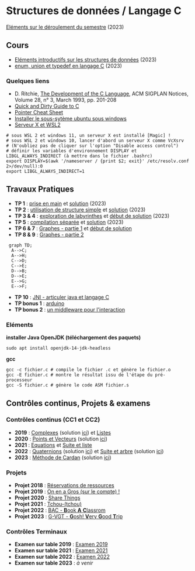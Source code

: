 # Structures de données / Langage C
[Eléments sur le déroulement du semestre](https://github.com/truillet/upssitech/blob/master/CUPGE/L2/SDD/Cours/infos_L2CUPGE_UPSSITECH.pdf) (2023)

## Cours
* [Eléments introductifs sur les structures de données](https://github.com/truillet/upssitech/blob/master/CUPGE/L2/SDD/Cours/introduction_SdD.pdf) (2023)
* [enum, union et typedef en langage C](https://github.com/truillet/upssitech/blob/master/CUPGE/L2/SDD/Cours/types_avances_C.pdf) (2023)

### Quelques liens 

* D. Ritchie, [The Development of the C Language](https://dl.acm.org/doi/10.1145/155360.155580), ACM SIGPLAN Notices, Volume 28, n° 3, March 1993, pp. 201-208
* [Quick and Dirty Guide to C](https://courses.cs.washington.edu/courses/cse351/14sp/sections/1/Cheatsheet-c.pdf)
* [Pointer Cheat Sheet](https://c-for-dummies.com/caio/pointer-cheatsheet.php)
* [Installer le sous-sytème ubuntu sous windows](https://learn.microsoft.com/fr-fr/windows/wsl/install)
* [Serveur X et WSL2](https://medium.com/javarevisited/using-wsl-2-with-x-server-linux-on-windows-a372263533c3)

```
# sous WSL 2 et windows 11, un serveur X est installé [Magic] ! 
# sous WSL 2 et windows 10, lancer d'abord un serveur X comme VcXsrv
# (N'oubliez pas de cliquer sur l'option "Disable access control")
# définir les variables d'environnement DISPLAY et LIBGL_ALWAYS_INDIRECT (à mettre dans le fichier .bashrc)
export DISPLAY=$(awk '/nameserver / {print $2; exit}' /etc/resolv.conf 2>/dev/null):0
export LIBGL_ALWAYS_INDIRECT=1
```

## Travaux Pratiques

* **TP 1** : [prise en main](https://github.com/truillet/upssitech/blob/master/CUPGE/L2/SDD/TP/TP1_Prise_en_main.pdf) et [solution](https://github.com/truillet/ups/blob/master/l2cupge/TP/solutions/sum.c) (2023)
* **TP 2** : [utilisation de structure simple](https://github.com/truillet/upssitech/blob/master/CUPGE/L2/SDD/TP/TP2_Structure_Simple.pdf) et [solution](https://github.com/truillet/ups/blob/master/l2cupge/TP/solutions/jeucarte.c) (2023)
* **TP 3 & 4** : [exploration de labyrinthes](https://github.com/truillet/upssitech/blob/master/CUPGE/L2/SDD/TP/TP3-4_Exploration.pdf) et [début de solution](https://github.com/truillet/upssitech/blob/master/CUPGE/L2/SDD/TP/solutions/labyrinthe.zip) (2023)
* **TP 5** : [compilation séparée](https://github.com/truillet/upssitech/blob/master/CUPGE/L2/SDD/TP/TP5_Compilation_Separee.pdf) et [solution](https://github.com/truillet/ups/blob/master/l2cupge/TP/solutions/compilation_separee.zip) (2023)
* **TP 6 & 7** : [Graphes - partie 1](https://github.com/truillet/ups/blob/master/l2cupge/TP/TP6-7_Graphes1.pdf) et [début de solution](https://github.com/truillet/ups/blob/master/l2cupge/TP/solutions/Graphes_LC.zip)
* **TP 8 & 9** : [Graphes - partie 2](https://github.com/truillet/ups/blob/master/l2cupge/TP/TP8-9_Graphes2.pdf)
```mermaid
 graph TD;
  A-->C;
  A-->H;
  C-->D;
  C-->E;
  D-->B;
  D-->E;
  E-->G;
  E-->F;
```
* **TP 10** : [JNI - articuler java et langage C](https://github.com/truillet/ups/blob/master/l2cupge/TP/TP10_JNI_C.pdf)
* **TP bonus 1** : [arduino](https://github.com/truillet/ups/blob/master/l2cupge/TP/TPbonus1_arduino.pdf)
* **TP bonus 2** : [un middleware pour l'interaction](https://github.com/truillet/ups/blob/master/l2cupge/TP/TPbonus2_ivy_middleware.pdf) 

### Eléments
__installer Java OpenJDK (téléchargement des paquets)__
```
sudo apt install openjdk-14-jdk-headless
```

__gcc__
```
gcc -c fichier.c # compile le fichier .c et génère le fichier.o
gcc -E fichier.c # montre le résultat issu de l'étape du pré-processeur
gcc -S fichier.c # génère le code ASM fichier.s
```

## Contrôles continus, Projets & examens
### Contrôles continus (CC1 et CC2)

  *  **2019** : [Complexes](https://github.com/truillet/ups/blob/master/l2cupge/CC/CC1_Structures_2019.pdf) (solution [ici](https://github.com/truillet/ups/blob/master/l2cupge/CC/Complexe.zip)) et [Listes](https://github.com/truillet/ups/blob/master/l2cupge/CC/CC2_Pointeurs_2019.pdf)
  *  **2020** : [Points et Vecteurs](https://github.com/truillet/ups/blob/master/l2cupge/CC/CC1_Structures_2020.pdf) (solution [ici](https://github.com/truillet/ups/blob/master/l2cupge/CC/CC1_2020.zip))
  *  **2021** : [Equations](https://github.com/truillet/ups/blob/master/l2cupge/CC/CC1_Structures_2021.pdf) et [Suite et liste](https://github.com/truillet/ups/blob/master/l2cupge/CC/CC2_ExamenMachine_2021.pdf)
  *  **2022** : [Quaternions](https://github.com/truillet/ups/blob/master/l2cupge/CC/CC1_Structures_2022.pdf) (solution [ici](https://github.com/truillet/ups/blob/master/l2cupge/CC/CC1_2022.zip)) et [Suite et arbre](https://github.com/truillet/ups/blob/master/l2cupge/CC/CC2_ExamenMachine_2022.pdf) (solution [ici](https://github.com/truillet/ups/blob/master/l2cupge/CC/CC2_2022.zip))
  * **2023** : [Méthode de Cardan](https://github.com/truillet/upssitech/blob/master/CUPGE/L2/SDD/CC/CC1_Structures_2023.pdf) (solution [ici](https://github.com/truillet/upssitech/blob/master/CUPGE/L2/SDD/CC/solutions/CC1_2023.zip))

### Projets
* **Projet 2018** : [Réservations de ressources](https://github.com/truillet/ups/blob/master/l2cupge/CC/Projet_Info_2018.pdf)
* **Projet 2019** : [On en a Gros (sur le compte) !](https://github.com/truillet/ups/blob/master/l2cupge/CC/Projet_Info_2019.pdf)
* **Projet 2020** : [Share Things](https://github.com/truillet/ups/blob/master/l2cupge/CC/Projet_Info_2020.pdf)
* **Projet 2021** : [Tchou-(tchou)](https://github.com/truillet/ups/blob/master/l2cupge/CC/Projet_Info_2021.pdf)
* **Projet 2022** : [BAC - **B**ook **A** **C**lassrom](https://github.com/truillet/ups/blob/master/l2cupge/CC/Projet_Info_2022.pdf)
* **Projet 2023** : [G-VGT - **G**osh! **V**ery **G**ood **T**rip](https://github.com/truillet/upssitech/blob/master/CUPGE/L2/SDD/CC/Projet_Info_2023.pdf)

### Contrôles Terminaux
* **Examen sur table 2019** : [Examen 2019](https://github.com/truillet/ups/blob/master/l2cupge/CC/CT_Examen_L2CUPGE_2019_session1.pdf)
* **Examen sur table 2021** : [Examen 2021](https://github.com/truillet/ups/blob/master/l2cupge/CC/CT_Examen_L2CUPGE_2021_session1.pdf)
* **Examen sur table 2022** : [Examen 2022](https://github.com/truillet/upssitech/blob/master/CUPGE/L2/SDD/CC/CT_Examen_L2CUPGE_2022_session1.pdf)
* **Examen sur table 2023** : *à venir*

